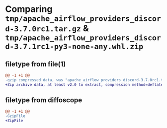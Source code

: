 # Comparing `tmp/apache_airflow_providers_discord-3.7.0rc1.tar.gz` & `tmp/apache_airflow_providers_discord-3.7.1rc1-py3-none-any.whl.zip`

## filetype from file(1)

```diff
@@ -1 +1 @@
-gzip compressed data, was "apache_airflow_providers_discord-3.7.0rc1.tar", last modified: Tue Apr 30 11:24:41 2024, max compression
+Zip archive data, at least v2.0 to extract, compression method=deflate
```

## filetype from diffoscope

```diff
@@ -1 +1 @@
-GzipFile
+ZipFile
```

